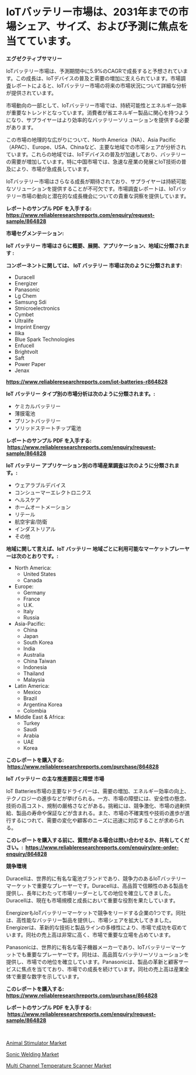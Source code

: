 <p><h1>IoTバッテリー市場は、2031年までの市場シェア、サイズ、および予測に焦点を当てています。</h1></p><p><strong>エグゼクティブサマリー</strong></p>
<p><p>IoTバッテリー市場は、予測期間中に5.9%のCAGRで成長すると予想されています。この成長は、IoTデバイスの普及と需要の増加に支えられています。市場調査レポートによると、IoTバッテリー市場の将来の市場状況について詳細な分析が提供されています。</p><p>市場動向の一部として、IoTバッテリー市場では、持続可能性とエネルギー効率が重要なトレンドとなっています。消費者が省エネルギー製品に関心を持つようになり、サプライヤーはより効率的なバッテリーソリューションを提供する必要があります。</p><p>この市場の地理的な広がりについて、North America（NA）、Asia Pacific（APAC）、Europe、USA、Chinaなど、主要な地域での市場シェアが分析されています。これらの地域では、IoTデバイスの普及が加速しており、バッテリーの需要が増加しています。特に中国市場では、急速な産業の発展とIoT技術の普及により、市場が急成長しています。</p><p>IoTバッテリー市場はさらなる成長が期待されており、サプライヤーは持続可能なソリューションを提供することが不可欠です。市場調査レポートは、IoTバッテリー市場の動向と潜在的な成長機会についての貴重な洞察を提供しています。</p></p>
<p><strong>レポートのサンプル PDF を入手する: <a href="https://www.reliableresearchreports.com/enquiry/request-sample/864828">https://www.reliableresearchreports.com/enquiry/request-sample/864828</a></strong></p>
<p><strong>市場セグメンテーション:</strong></p>
<p><strong> IoT バッテリー 市場はさらに概要、展開、アプリケーション、地域に分類されます :</strong></p>
<p><strong>コンポーネントに関しては、 IoT バッテリー 市場は次のように分類されます: &nbsp;</strong></p>
<p><ul><li>Duracell</li><li>Energizer</li><li>Panasonic</li><li>Lg Chem</li><li>Samsung Sdi</li><li>Stmicroelectronics</li><li>Cymbet</li><li>Ultralife</li><li>Imprint Energy</li><li>Ilika</li><li>Blue Spark Technologies</li><li>Enfucell</li><li>Brightvolt</li><li>Saft</li><li>Power Paper</li><li>Jenax</li></ul></p>
<p><strong><a href="https://www.reliableresearchreports.com/iot-batteries-r864828">https://www.reliableresearchreports.com/iot-batteries-r864828</a></strong></p>
<p><strong> IoT バッテリー タイプ別の市場分析は次のように分類されます。:</strong></p>
<p><ul><li>ケミカルバッテリー</li><li>薄膜電池</li><li>プリントバッテリー</li><li>ソリッドステートチップ電池</li></ul></p>
<p><strong>レポートのサンプル PDF を入手する: &nbsp;<a href="https://www.reliableresearchreports.com/enquiry/request-sample/864828">https://www.reliableresearchreports.com/enquiry/request-sample/864828</a></strong></p>
<p><strong> IoT バッテリー アプリケーション別の市場産業調査は次のように分類されます。:</strong></p>
<p><ul><li>ウェアラブルデバイス</li><li>コンシューマーエレクトロニクス</li><li>ヘルスケア</li><li>ホームオートメーション</li><li>リテール</li><li>航空宇宙/防衛</li><li>インダストリアル</li><li>その他</li></ul></p>
<p><strong>地域に関して言えば、IoT バッテリー 地域ごとに利用可能なマーケットプレーヤーは次のとおりです。:</strong></p>
<p><ul>
    <li>
        North America:
        <ul>
            <li>United States</li>
            <li>Canada</li>
        </ul>
    </li>
    <li>
        Europe:
        <ul>
            <li>Germany</li>
            <li>France</li>
            <li>U.K.</li>
            <li>Italy</li>
            <li>Russia</li>
        </ul>
    </li>
    <li>
        Asia-Pacific:
        <ul>
            <li>China</li>
            <li>Japan</li>
            <li>South Korea</li>
            <li>India</li>
            <li>Australia</li>
            <li>China Taiwan</li>
            <li>Indonesia</li>
            <li>Thailand</li>
            <li>Malaysia</li>
        </ul>
    </li>
    <li>
        Latin America:
        <ul>
            <li>Mexico</li>
            <li>Brazil</li>
            <li>Argentina Korea</li>
            <li>Colombia</li>
        </ul>
    </li>
    <li>
        Middle East & Africa:
        <ul>
            <li>Turkey</li>
            <li>Saudi</li>
            <li>Arabia</li>
            <li>UAE</li>
            <li>Korea</li>
        </ul>
    </li>
    </ul></p>
<p><strong>このレポートを購入する: &nbsp;<a href="https://www.reliableresearchreports.com/purchase/864828">https://www.reliableresearchreports.com/purchase/864828</a></strong></p>
<p><strong>IoT バッテリー の主な推進要因と障壁 市場</strong></p>
<p><p>IoT Batteries市場の主要なドライバーは、需要の増加、エネルギー効率の向上、テクノロジーの進歩などが挙げられる。一方、市場の障壁には、安全性の懸念、技術の高コスト、規制の厳格さなどがある。挑戦には、競争激化、市場の過剰供給、製品の寿命や保証などが含まれる。また、市場の不確実性や技術の進歩が進行するにつれて、需要の変化や顧客のニーズに迅速に対応することが求められる。</p></p>
<p><strong>このレポートを購入する前に、質問がある場合は問い合わせるか、共有してください。:&nbsp; <a href="https://www.reliableresearchreports.com/enquiry/pre-order-enquiry/864828">https://www.reliableresearchreports.com/enquiry/pre-order-enquiry/864828</a></strong></p>
<p><strong>競争環境</strong></p>
<p><p>Duracellは、世界的に有名な電池ブランドであり、競争力のあるIoTバッテリーマーケットで重要なプレーヤーです。Duracellは、高品質で信頼性のある製品を提供し、長年にわたって市場リーダーとしての地位を確立してきました。Duracellは、現在も市場規模と成長において重要な役割を果たしています。</p><p>EnergizerもIoTバッテリーマーケットで競争をリードする企業の1つです。同社は、高性能なバッテリー製品を提供し、市場シェアを拡大してきました。Energizerは、革新的な技術と製品ラインの多様性により、市場で成功を収めています。同社の売上高は非常に高く、市場で重要な立場を占めています。</p><p>Panasonicは、世界的に有名な電子機器メーカーであり、IoTバッテリーマーケットでも重要なプレーヤーです。同社は、高品質なバッテリーソリューションを提供し、市場での地位を確立しています。Panasonicは、製品の革新と顧客サービスに焦点を当てており、市場での成長を続けています。同社の売上高は産業全体で重要な数字を示しています。</p></p>
<p><strong>このレポートを購入する: &nbsp; <a href="https://www.reliableresearchreports.com/purchase/864828">https://www.reliableresearchreports.com/purchase/864828</a></strong></p>
<p><strong>レポートのサンプル PDF を入手する: &nbsp;<a href="https://www.reliableresearchreports.com/enquiry/request-sample/864828">https://www.reliableresearchreports.com/enquiry/request-sample/864828</a></strong><strong></strong></p>
<p>&nbsp;</p>
<p><p><a href="https://github.com/lubmix/Market-Research-Report-List-2/blob/main/animal-stimulator-market.md">Animal Stimulator Market</a></p><p><a href="https://github.com/ChiragRP21/Market-Research-Report-List-4/blob/main/sonic-welding-market.md">Sonic Welding Market</a></p><p><a href="https://github.com/Hazelklievgspy6vdcsmu106w/Market-Research-Report-List-2/blob/main/multi-channel-temperature-scanner-market.md">Multi Channel Temperature Scanner Market</a></p></p>